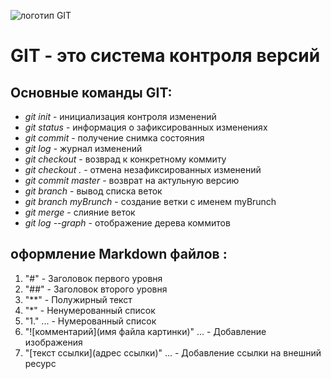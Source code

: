 ![логотип GIT](git_head.jpg)

# GIT - это система контроля версий

## Основные команды GIT:
* *git init* - инициализация контроля изменений
* *git status* - информация о зафиксированных изменениях
* *git commit* - получение снимка состояния
* *git log* - журнал изменений
* *git checkout* - возврад к конкретному коммиту
* *git checkout .* - отмена незафиксированных изменений
* *git commit master* - возврат на актульную версию
* *git branch* - вывод списка веток
* *git branch myBrunch* - создание ветки с именем myBrunch
* *git merge* - слияние веток
* *git log --graph* - отображение дерева коммитов

## оформление Markdown файлов :

1. "#" - Заголовок первого уровня
2. "##" - Заголовок второго уровня
3. "**" - Полужирный текст
4. "*" - Ненумерованный список
5. "1." ... - Нумерованный список
6. "![комментарий](имя файла картинки)" ... - Добавление изображения
7. "[текст ссылки](адрес ссылки)" ... - Добавление ссылки на внешний ресурс